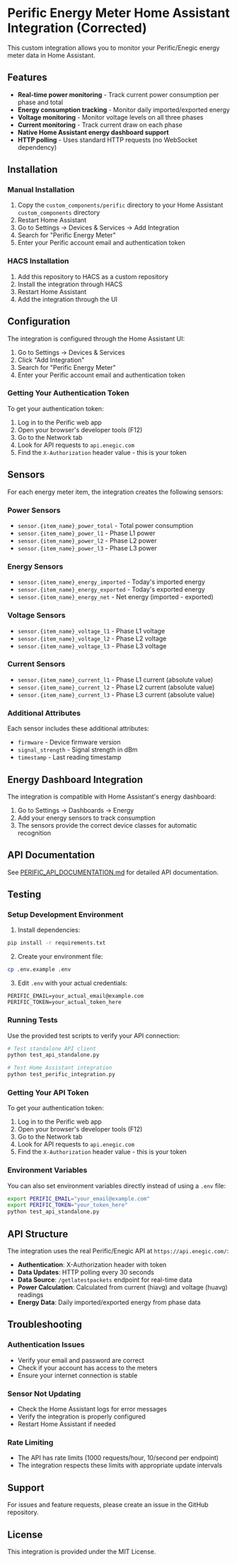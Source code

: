 # Perific Energy Meter Home Assistant Integration (Corrected)

This custom integration allows you to monitor your Perific/Enegic energy meter data in Home Assistant.

## Features

- **Real-time power monitoring** - Track current power consumption per phase and total
- **Energy consumption tracking** - Monitor daily imported/exported energy
- **Voltage monitoring** - Monitor voltage levels on all three phases
- **Current monitoring** - Track current draw on each phase
- **Native Home Assistant energy dashboard support**
- **HTTP polling** - Uses standard HTTP requests (no WebSocket dependency)

## Installation

### Manual Installation

1. Copy the `custom_components/perific` directory to your Home Assistant `custom_components` directory
2. Restart Home Assistant
3. Go to Settings → Devices & Services → Add Integration
4. Search for "Perific Energy Meter"
5. Enter your Perific account email and authentication token

### HACS Installation

1. Add this repository to HACS as a custom repository
2. Install the integration through HACS
3. Restart Home Assistant
4. Add the integration through the UI

## Configuration

The integration is configured through the Home Assistant UI:

1. Go to Settings → Devices & Services
2. Click "Add Integration"
3. Search for "Perific Energy Meter"
4. Enter your Perific account email and authentication token

### Getting Your Authentication Token

To get your authentication token:
1. Log in to the Perific web app
2. Open your browser's developer tools (F12)
3. Go to the Network tab
4. Look for API requests to `api.enegic.com`
5. Find the `X-Authorization` header value - this is your token

## Sensors

For each energy meter item, the integration creates the following sensors:

### Power Sensors
- `sensor.{item_name}_power_total` - Total power consumption
- `sensor.{item_name}_power_l1` - Phase L1 power
- `sensor.{item_name}_power_l2` - Phase L2 power
- `sensor.{item_name}_power_l3` - Phase L3 power

### Energy Sensors
- `sensor.{item_name}_energy_imported` - Today's imported energy
- `sensor.{item_name}_energy_exported` - Today's exported energy
- `sensor.{item_name}_energy_net` - Net energy (imported - exported)

### Voltage Sensors
- `sensor.{item_name}_voltage_l1` - Phase L1 voltage
- `sensor.{item_name}_voltage_l2` - Phase L2 voltage
- `sensor.{item_name}_voltage_l3` - Phase L3 voltage

### Current Sensors
- `sensor.{item_name}_current_l1` - Phase L1 current (absolute value)
- `sensor.{item_name}_current_l2` - Phase L2 current (absolute value)
- `sensor.{item_name}_current_l3` - Phase L3 current (absolute value)

### Additional Attributes
Each sensor includes these additional attributes:
- `firmware` - Device firmware version
- `signal_strength` - Signal strength in dBm
- `timestamp` - Last reading timestamp

## Energy Dashboard Integration

The integration is compatible with Home Assistant's energy dashboard:

1. Go to Settings → Dashboards → Energy
2. Add your energy sensors to track consumption
3. The sensors provide the correct device classes for automatic recognition

## API Documentation

See [PERIFIC_API_DOCUMENTATION.md](PERIFIC_API_DOCUMENTATION.md) for detailed API documentation.

## Testing

### Setup Development Environment

1. Install dependencies:
```bash
pip install -r requirements.txt
```

2. Create your environment file:
```bash
cp .env.example .env
```

3. Edit `.env` with your actual credentials:
```
PERIFIC_EMAIL=your_actual_email@example.com
PERIFIC_TOKEN=your_actual_token_here
```

### Running Tests

Use the provided test scripts to verify your API connection:

```bash
# Test standalone API client
python test_api_standalone.py

# Test Home Assistant integration
python test_perific_integration.py
```

### Getting Your API Token

To get your authentication token:
1. Log in to the Perific web app
2. Open your browser's developer tools (F12)
3. Go to the Network tab
4. Look for API requests to `api.enegic.com`
5. Find the `X-Authorization` header value - this is your token

### Environment Variables

You can also set environment variables directly instead of using a `.env` file:

```bash
export PERIFIC_EMAIL="your_email@example.com"
export PERIFIC_TOKEN="your_token_here"
python test_api_standalone.py
```

## API Structure

The integration uses the real Perific/Enegic API at `https://api.enegic.com/`:
- **Authentication**: X-Authorization header with token
- **Data Updates**: HTTP polling every 30 seconds
- **Data Source**: `/getlatestpackets` endpoint for real-time data
- **Power Calculation**: Calculated from current (hiavg) and voltage (huavg) readings
- **Energy Data**: Daily imported/exported energy from phase data

## Troubleshooting

### Authentication Issues
- Verify your email and password are correct
- Check if your account has access to the meters
- Ensure your internet connection is stable

### Sensor Not Updating
- Check the Home Assistant logs for error messages
- Verify the integration is properly configured
- Restart Home Assistant if needed

### Rate Limiting
- The API has rate limits (1000 requests/hour, 10/second per endpoint)
- The integration respects these limits with appropriate update intervals

## Support

For issues and feature requests, please create an issue in the GitHub repository.

## License

This integration is provided under the MIT License.